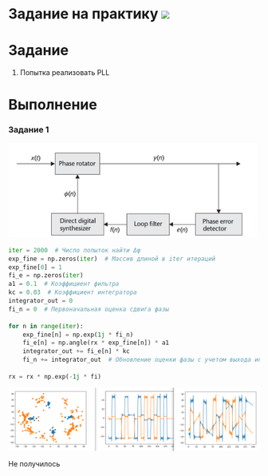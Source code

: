 # Задание на практику ![](https://img.shields.io/badge/Done-green.svg)

# Задание
1. Попытка реализовать PLL 


# Выполнение
### Задание 1
<img src="./photo/1.png" width="500" />


```python
iter = 2000  # Число попыток найти Δφ
exp_fine = np.zeros(iter)  # Массив длиной в iter итераций
exp_fine[0] = 1
fi_e = np.zeros(iter)
a1 = 0.1  # Коэффициент фильтра
kc = 0.03  # Коэффициент интегратора
integrator_out = 0
fi_n = 0  # Первоначальная оценка сдвига фазы

for n in range(iter):
    exp_fine[n] = np.exp(1j * fi_n)
    fi_e[n] = np.angle(rx * exp_fine[n]) * a1
    integrator_out += fi_e[n] * kc
    fi_n += integrator_out  # Обновление оценки фазы с учетом выхода интегратора
    
rx = rx * np.exp(-1j * fi)
```

<img src="./photo/2.png" width="700" />

Не получилось